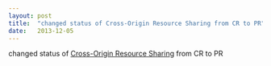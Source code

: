 ```yaml
---
layout: post
title:  "changed status of Cross-Origin Resource Sharing from CR to PR"
date:   2013-12-05
---
```


changed status of [Cross-Origin Resource Sharing](/spec/cors) from CR to PR

